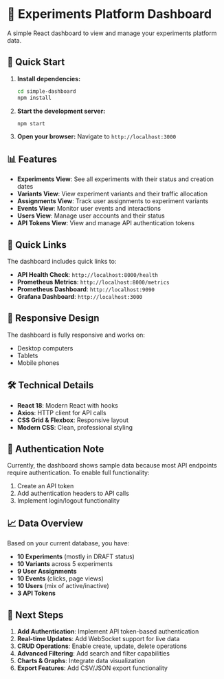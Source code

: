 # 🧪 Experiments Platform Dashboard

A simple React dashboard to view and manage your experiments platform data.

## 🚀 Quick Start

1. **Install dependencies:**
   ```bash
   cd simple-dashboard
   npm install
   ```

2. **Start the development server:**
   ```bash
   npm start
   ```

3. **Open your browser:**
   Navigate to `http://localhost:3000`

## 📊 Features

- **Experiments View**: See all experiments with their status and creation dates
- **Variants View**: View experiment variants and their traffic allocation
- **Assignments View**: Track user assignments to experiment variants
- **Events View**: Monitor user events and interactions
- **Users View**: Manage user accounts and their status
- **API Tokens View**: View and manage API authentication tokens

## 🔗 Quick Links

The dashboard includes quick links to:
- **API Health Check**: `http://localhost:8000/health`
- **Prometheus Metrics**: `http://localhost:8000/metrics`
- **Prometheus Dashboard**: `http://localhost:9090`
- **Grafana Dashboard**: `http://localhost:3000`

## 📱 Responsive Design

The dashboard is fully responsive and works on:
- Desktop computers
- Tablets
- Mobile phones

## 🛠️ Technical Details

- **React 18**: Modern React with hooks
- **Axios**: HTTP client for API calls
- **CSS Grid & Flexbox**: Responsive layout
- **Modern CSS**: Clean, professional styling

## 🔐 Authentication Note

Currently, the dashboard shows sample data because most API endpoints require authentication. To enable full functionality:

1. Create an API token
2. Add authentication headers to API calls
3. Implement login/logout functionality

## 📈 Data Overview

Based on your current database, you have:
- **10 Experiments** (mostly in DRAFT status)
- **10 Variants** across 5 experiments
- **9 User Assignments**
- **10 Events** (clicks, page views)
- **10 Users** (mix of active/inactive)
- **3 API Tokens**

## 🎯 Next Steps

1. **Add Authentication**: Implement API token-based authentication
2. **Real-time Updates**: Add WebSocket support for live data
3. **CRUD Operations**: Enable create, update, delete operations
4. **Advanced Filtering**: Add search and filter capabilities
5. **Charts & Graphs**: Integrate data visualization
6. **Export Features**: Add CSV/JSON export functionality
